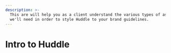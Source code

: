 ```yaml
---
description: >-
  This are will help you as a client understand the various types of asset files
  we'll need in order to style Huddle to your brand guidelines.
---
```


# Intro to Huddle

